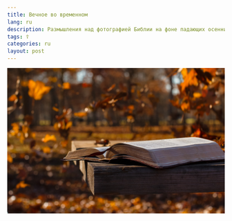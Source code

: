 ```yaml
---
title: Вечное во временном
lang: ru
description: Размышления над фотографией Библии на фоне падающих осенних листьев
tags: ☦
categories: ru
layout: post
---
```


<a href="https://unsplash.com/photos/uwAU-hMZxRQ"><img src="/assets/img/blog/emmanuel-phaeton-uwAU-hMZxRQ-unsplash.jpg"></a>

